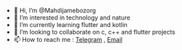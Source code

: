 - 👋 Hi, I’m @Mahdijamebozorg
- 👀 I’m interested in technology and nature
- 🌱 I’m currently learning flutter and kotlin
- 💞️ I’m looking to collaborate on c, c++ and flutter projects
- 📫 How to reach me : [Telegram](https://t.me/Mahdi_jamebozorg) , [Email](mahdijamebozorg@email.com)
